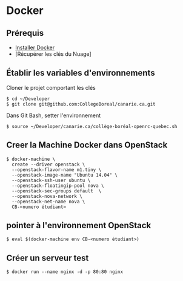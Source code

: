# Docker

## Prérequis

* [Installer Docker](https://docs.docker.com/engine/getstarted/step_one/#step-1-get-docker)   
* [Récupérer les clés du Nuage]

## Établir les variables d'environnements

Cloner le projet comportant les clés
```
$ cd ~/Developer
$ git clone git@github.com:CollegeBoreal/canarie.ca.git
```

Dans Git Bash, setter l'environnement
```
$ source ~/Developer/canarie.ca/collège-boréal-openrc-quebec.sh
```

## Creer la Machine Docker dans OpenStack

```
$ docker-machine \
  create --driver openstack \
  --openstack-flavor-name m1.tiny \
  --openstack-image-name "Ubuntu 14.04" \
  --openstack-ssh-user ubuntu \
  --openstack-floatingip-pool nova \
  --openstack-sec-groups default  \
  --openstack-nova-network \
  --openstack-net-name nova \
  CB-<numero étudiant>
  ```

## pointer à l'environnement OpenStack

```
$ eval $(docker-machine env CB-<numero étudiant>)
```

## Créer un serveur test

```
$ docker run --name nginx -d -p 80:80 nginx
```
